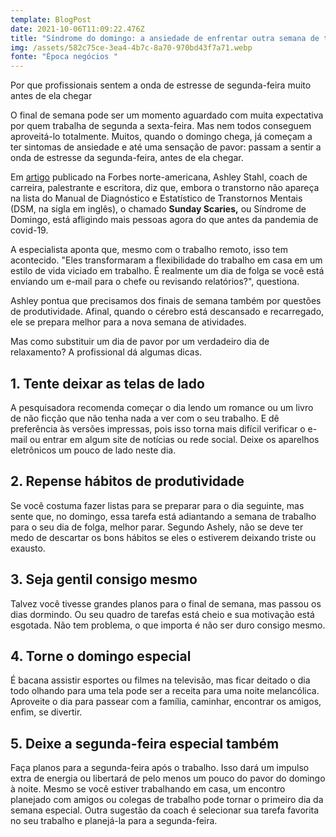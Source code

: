 ```yaml
---
template: BlogPost
date: 2021-10-06T11:09:22.476Z
title: "Síndrome do domingo: a ansiedade de enfrentar outra semana de trabalho"
img: /assets/582c75ce-3ea4-4b7c-8a70-970bd43f7a71.webp
fonte: "Época negócios "
---
```

Por que profissionais sentem a onda de estresse de segunda-feira muito antes de ela chegar

O final de semana pode ser um momento aguardado com muita expectativa por quem trabalha de segunda a sexta-feira. Mas nem todos conseguem aproveitá-lo totalmente. Muitos, quando o domingo chega, já começam a ter sintomas de ansiedade e até uma sensação de pavor: passam a sentir a onda de estresse da segunda-feira, antes de ela chegar.

Em [artigo](https://www.forbes.com/sites/ashleystahl/2021/09/16/sunday-scaries-anxiety-of-facing-another-work-week/?sh=55e7df1463d8) publicado na Forbes norte-americana, Ashley Stahl, coach de carreira, palestrante e escritora, diz que, embora o transtorno não apareça na lista do Manual de Diagnóstico e Estatístico de Transtornos Mentais (DSM, na sigla em inglês), o chamado **Sunday Scaries,** ou Síndrome de Domingo, está afligindo mais pessoas agora do que antes da pandemia de covid-19.

A especialista aponta que, mesmo com o trabalho remoto, isso tem acontecido. "Eles transformaram a flexibilidade do trabalho em casa em um estilo de vida viciado em trabalho. É realmente um dia de folga se você está enviando um e-mail para o chefe ou revisando relatórios?", questiona.

Ashley pontua que precisamos dos finais de semana também por questões de produtividade. Afinal, quando o cérebro está descansado e recarregado, ele se prepara melhor para a nova semana de atividades.

Mas como substituir um dia de pavor por um verdadeiro dia de relaxamento? A profissional dá algumas dicas.

## 1. Tente deixar as telas de lado

A pesquisadora recomenda começar o dia lendo um romance ou um livro de não ficção que não tenha nada a ver com o seu trabalho. E dê preferência às versões impressas, pois isso torna mais difícil verificar o e-mail ou entrar em algum site de notícias ou rede social. Deixe os aparelhos eletrônicos um pouco de lado neste dia.

## 2. Repense hábitos de produtividade

Se você costuma fazer listas para se preparar para o dia seguinte, mas sente que, no domingo, essa tarefa está adiantando a semana de trabalho para o seu dia de folga, melhor parar. Segundo Ashely, não se deve ter medo de descartar os bons hábitos se eles o estiverem deixando triste ou exausto.

## 3. Seja gentil consigo mesmo

Talvez você tivesse grandes planos para o final de semana, mas passou os dias dormindo. Ou seu quadro de tarefas está cheio e sua motivação está esgotada. Não tem problema, o que importa é não ser duro consigo mesmo.

## 4. Torne o domingo especial

É bacana assistir esportes ou filmes na televisão, mas ficar deitado o dia todo olhando para uma tela pode ser a receita para uma noite melancólica. Aproveite o dia para passear com a família, caminhar, encontrar os amigos, enfim, se divertir.

## 5. Deixe a segunda-feira especial também

Faça planos para a segunda-feira após o trabalho. Isso dará um impulso extra de energia ou libertará de pelo menos um pouco do pavor do domingo à noite. Mesmo se você estiver trabalhando em casa, um encontro planejado com amigos ou colegas de trabalho pode tornar o primeiro dia da semana especial. Outra sugestão da coach é selecionar sua tarefa favorita no seu trabalho e planejá-la para a segunda-feira.